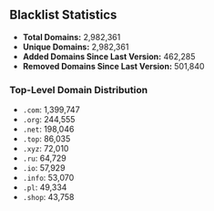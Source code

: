 ## Blacklist Statistics

- **Total Domains:** 2,982,361
- **Unique Domains:** 2,982,361
- **Added Domains Since Last Version:** 462,285
- **Removed Domains Since Last Version:** 501,840

### Top-Level Domain Distribution

-  `.com`: 1,399,747
-  `.org`: 244,555
-  `.net`: 198,046
-  `.top`: 86,035
-  `.xyz`: 72,010
-  `.ru`: 64,729
-  `.io`: 57,929
-  `.info`: 53,070
-  `.pl`: 49,334
-  `.shop`: 43,758
